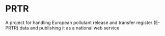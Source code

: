 # PRTR
A project for handling European pollutant release and transfer register (E-PRTR) data and publishing it as a national web service
